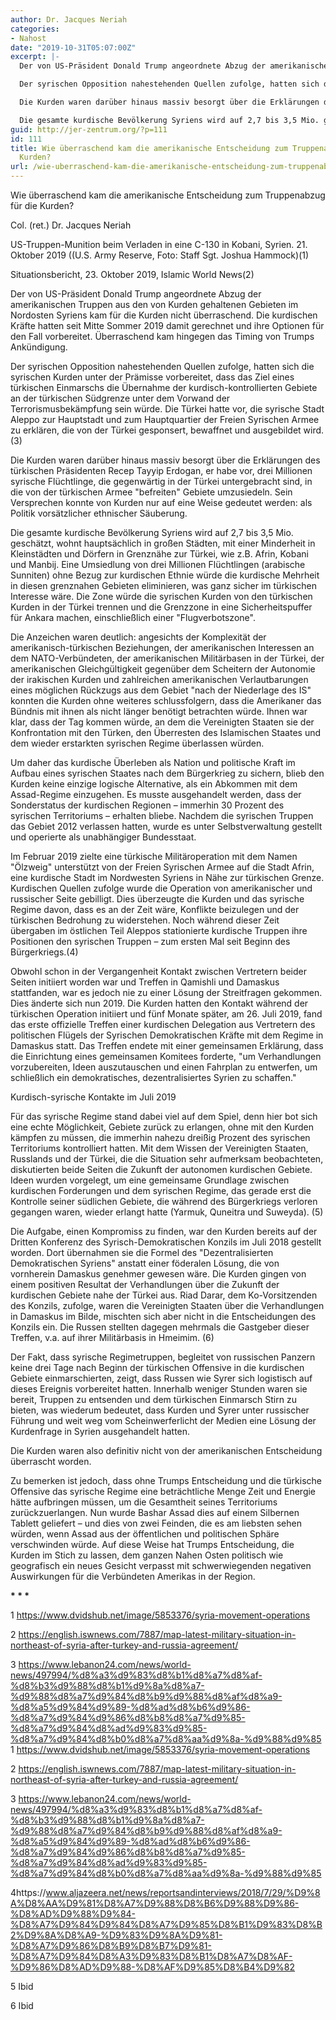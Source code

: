 ```yaml
---
author: Dr. Jacques Neriah
categories:
- Nahost
date: "2019-10-31T05:07:00Z"
excerpt: |-
  Der von US-Präsident Donald Trump angeordnete Abzug der amerikanischen Truppen aus den von Kurden gehaltenen Gebieten im Nordosten Syriens kam für die Kurden nicht überraschend. Die kurdischen Kräfte hatten seit Mitte Sommer 2019 damit gerechnet und ihre Optionen für den Fall vorbereitet. Überraschend kam hingegen das Timing von Trumps Ankündigung.

  Der syrischen Opposition nahestehenden Quellen zufolge, hatten sich die syrischen Kurden unter der Prämisse vorbereitet, dass das Ziel eines türkischen Einmarschs die Übernahme der kurdisch-kontrollierten Gebiete an der türkischen Südgrenze unter dem Vorwand der Terrorismusbekämpfung sein würde. Die Türkei hatte vor, die syrische Stadt Aleppo zur Hauptstadt und zum Hauptquartier der Freien Syrischen Armee zu erklären, die von der Türkei gesponsert, bewaffnet und ausgebildet wird. (3)

  Die Kurden waren darüber hinaus massiv besorgt über die Erklärungen des türkischen Präsidenten Recep Tayyip Erdogan, er habe vor, drei Millionen syrische Flüchtlinge, die gegenwärtig in der Türkei untergebracht sind, in die von der türkischen Armee &quot;befreiten&quot; Gebiete umzusiedeln. Sein Versprechen konnte von Kurden nur auf eine Weise gedeutet werden: als Politik vorsätzlicher ethnischer Säuberung.

  Die gesamte kurdische Bevölkerung Syriens wird auf 2,7 bis 3,5 Mio. geschätzt, wohnt hauptsächlich in großen Städten, mit einer Minderheit in Kleinstädten und Dörfern in Grenznähe zur Türkei, wie z.B. Afrin, Kobani und Manbij. Eine Umsiedlung von drei Millionen Flüchtlingen (arabische Sunniten) ohne Bezug zur kurdischen Ethnie würde die kurdische Mehrheit in diesen grenznahen Gebieten eliminieren, was ganz sicher im türkischen Interesse wäre. Die Zone würde die syrischen Kurden von den türkischen Kurden in der Türkei trennen und die Grenzzone in eine Sicherheitspuffer für Ankara machen, einschließlich einer &quot;Flugverbotszone&quot;.
guid: http://jer-zentrum.org/?p=111
id: 111
title: Wie überraschend kam die amerikanische Entscheidung zum Truppenabzug für die
  Kurden?
url: /wie-uberraschend-kam-die-amerikanische-entscheidung-zum-truppenabzug-fur-die-kurden/
---
```


  
Wie überraschend kam die amerikanische Entscheidung zum Truppenabzug für die Kurden?  


Col. (ret.) Dr. Jacques Neriah

 
US-Truppen-Munition beim Verladen in eine C-130 in Kobani, Syrien. 21. Oktober 2019 ((U.S. Army Reserve, Foto: Staff Sgt. Joshua Hammock)(1)

 
Situationsbericht, 23. Oktober 2019, Islamic World News(2)

Der von US-Präsident Donald Trump angeordnete Abzug der amerikanischen Truppen aus den von Kurden gehaltenen Gebieten im Nordosten Syriens kam für die Kurden nicht überraschend. Die kurdischen Kräfte hatten seit Mitte Sommer 2019 damit gerechnet und ihre Optionen für den Fall vorbereitet. Überraschend kam hingegen das Timing von Trumps Ankündigung.

Der syrischen Opposition nahestehenden Quellen zufolge, hatten sich die syrischen Kurden unter der Prämisse vorbereitet, dass das Ziel eines türkischen Einmarschs die Übernahme der kurdisch-kontrollierten Gebiete an der türkischen Südgrenze unter dem Vorwand der Terrorismusbekämpfung sein würde. Die Türkei hatte vor, die syrische Stadt Aleppo zur Hauptstadt und zum Hauptquartier der Freien Syrischen Armee zu erklären, die von der Türkei gesponsert, bewaffnet und ausgebildet wird. (3)

Die Kurden waren darüber hinaus massiv besorgt über die Erklärungen des türkischen Präsidenten Recep Tayyip Erdogan, er habe vor, drei Millionen syrische Flüchtlinge, die gegenwärtig in der Türkei untergebracht sind, in die von der türkischen Armee "befreiten" Gebiete umzusiedeln. Sein Versprechen konnte von Kurden nur auf eine Weise gedeutet werden: als Politik vorsätzlicher ethnischer Säuberung.

Die gesamte kurdische Bevölkerung Syriens wird auf 2,7 bis 3,5 Mio. geschätzt, wohnt hauptsächlich in großen Städten, mit einer Minderheit in Kleinstädten und Dörfern in Grenznähe zur Türkei, wie z.B. Afrin, Kobani und Manbij. Eine Umsiedlung von drei Millionen Flüchtlingen (arabische Sunniten) ohne Bezug zur kurdischen Ethnie würde die kurdische Mehrheit in diesen grenznahen Gebieten eliminieren, was ganz sicher im türkischen Interesse wäre. Die Zone würde die syrischen Kurden von den türkischen Kurden in der Türkei trennen und die Grenzzone in eine Sicherheitspuffer für Ankara machen, einschließlich einer "Flugverbotszone".

Die Anzeichen waren deutlich: angesichts der Komplexität der amerikanisch-türkischen Beziehungen, der amerikanischen Interessen an dem NATO-Verbündeten, der amerikanischen Militärbasen in der Türkei, der amerikanischen Gleichgültigkeit gegenüber dem Scheitern der Autonomie der irakischen Kurden und zahlreichen amerikanischen Verlautbarungen eines möglichen Rückzugs aus dem Gebiet "nach der Niederlage des IS" konnten die Kurden ohne weiteres schlussfolgern, dass die Amerikaner das Bündnis mit ihnen als nicht länger benötigt betrachten würde. Ihnen war klar, dass der Tag kommen würde, an dem die Vereinigten Staaten sie der Konfrontation mit den Türken, den Überresten des Islamischen Staates und dem wieder erstarkten syrischen Regime überlassen würden.

Um daher das kurdische Überleben als Nation und politische Kraft im Aufbau eines syrischen Staates nach dem Bürgerkrieg zu sichern, blieb den Kurden keine einzige logische Alternative, als ein Abkommen mit dem Assad-Regime einzugehen. Es musste ausgehandelt werden, dass der Sonderstatus der kurdischen Regionen – immerhin 30 Prozent des syrischen Territoriums – erhalten bliebe. Nachdem die syrischen Truppen das Gebiet 2012 verlassen hatten, wurde es unter Selbstverwaltung gestellt und operierte als unabhängiger Bundesstaat.

Im Februar 2019 zielte eine türkische Militäroperation mit dem Namen "Ölzweig" unterstützt von der Freien Syrischen Armee auf die Stadt Afrin, eine kurdische Stadt im Nordwesten Syriens in Nähe zur türkischen Grenze. Kurdischen Quellen zufolge wurde die Operation von amerikanischer und russischer Seite gebilligt. Dies überzeugte die Kurden und das syrische Regime davon, dass es an der Zeit wäre, Konflikte beizulegen und der türkischen Bedrohung zu widerstehen. Noch während dieser Zeit übergaben im östlichen Teil Aleppos stationierte kurdische Truppen ihre Positionen den syrischen Truppen – zum ersten Mal seit Beginn des Bürgerkriegs.(4)

Obwohl schon in der Vergangenheit Kontakt zwischen Vertretern beider Seiten initiiert worden war und Treffen in Qamishli und Damaskus stattfanden, war es jedoch nie zu einer Lösung der Streitfragen gekommen. Dies änderte sich nun 2019. Die Kurden hatten den Kontakt während der türkischen Operation initiiert und fünf Monate später, am 26. Juli 2019, fand das erste offizielle Treffen einer kurdischen Delegation aus Vertretern des politischen Flügels der Syrischen Demokratischen Kräfte mit dem Regime in Damaskus statt. Das Treffen endete mit einer gemeinsamen Erklärung, dass die Einrichtung eines gemeinsamen Komitees forderte, "um Verhandlungen vorzubereiten, Ideen auszutauschen und einen Fahrplan zu entwerfen, um schließlich ein demokratisches, dezentralisiertes Syrien zu schaffen."

Kurdisch-syrische Kontakte im Juli 2019

Für das syrische Regime stand dabei viel auf dem Spiel, denn hier bot sich eine echte Möglichkeit, Gebiete zurück zu erlangen, ohne mit den Kurden kämpfen zu müssen, die immerhin nahezu dreißig Prozent des syrischen Territoriums kontrolliert hatten. Mit dem Wissen der Vereinigten Staaten, Russlands und der Türkei, die die Situation sehr aufmerksam beobachteten, diskutierten beide Seiten die Zukunft der autonomen kurdischen Gebiete. Ideen wurden vorgelegt, um eine gemeinsame Grundlage zwischen kurdischen Forderungen und dem syrischen Regime, das gerade erst die Kontrolle seiner südlichen Gebiete, die während des Bürgerkriegs verloren gegangen waren, wieder erlangt hatte (Yarmuk, Quneitra und Suweyda). (5)

Die Aufgabe, einen Kompromiss zu finden, war den Kurden bereits auf der Dritten Konferenz des Syrisch-Demokratischen Konzils im Juli 2018 gestellt worden. Dort übernahmen sie die Formel des "Dezentralisierten Demokratischen Syriens" anstatt einer föderalen Lösung, die von vornherein Damaskus genehmer gewesen wäre. Die Kurden gingen von einem positiven Resultat der Verhandlungen über die Zukunft der kurdischen Gebiete nahe der Türkei aus. Riad Darar, dem Ko-Vorsitzenden des Konzils, zufolge, waren die Vereinigten Staaten über die Verhandlungen in Damaskus im Bilde, mischten sich aber nicht in die Entscheidungen des Konzils ein. Die Russen stellten dagegen mehrmals die Gastgeber dieser Treffen, v.a. auf ihrer Militärbasis in Hmeimim. (6)

Der Fakt, dass syrische Regimetruppen, begleitet von russischen Panzern keine drei Tage nach Beginn der türkischen Offensive in die kurdischen Gebiete einmarschierten, zeigt, dass Russen wie Syrer sich logistisch auf dieses Ereignis vorbereitet hatten. Innerhalb weniger Stunden waren sie bereit, Truppen zu entsenden und dem türkischen Einmarsch Stirn zu bieten, was wiederum bedeutet, dass Kurden und Syrer unter russischer Führung und weit weg vom Scheinwerferlicht der Medien eine Lösung der Kurdenfrage in Syrien ausgehandelt hatten.

Die Kurden waren also definitiv nicht von der amerikanischen Entscheidung überrascht worden.

Zu bemerken ist jedoch, dass ohne Trumps Entscheidung und die türkische Offensive das syrische Regime eine beträchtliche Menge Zeit und Energie hätte aufbringen müssen, um die Gesamtheit seines Territoriums zurückzuerlangen. Nun wurde Bashar Assad dies auf einem Silbernen Tablett geliefert – und dies von zwei Feinden, die es am liebsten sehen würden, wenn Assad aus der öffentlichen und politischen Sphäre verschwinden würde. Auf diese Weise hat Trumps Entscheidung, die Kurden im Stich zu lassen, dem ganzen Nahen Osten politisch wie geografisch ein neues Gesicht verpasst mit schwerwiegenden negativen Auswirkungen für die Verbündeten Amerikas in der Region.



**\* \* \***



1 https://www.dvidshub.net/image/5853376/syria-movement-operations

2 https://english.iswnews.com/7887/map-latest-military-situation-in-northeast-of-syria-after-turkey-and-russia-agreement/

3 https://www.lebanon24.com/news/world-news/497994/%d8%a3%d9%83%d8%b1%d8%a7%d8%af-%d8%b3%d9%88%d8%b1%d9%8a%d8%a7-%d9%88%d8%a7%d9%84%d8%b9%d9%88%d8%af%d8%a9-%d8%a5%d9%84%d9%89-%d8%ad%d8%b6%d9%86-%d8%a7%d9%84%d9%86%d8%b8%d8%a7%d9%85-%d8%a7%d9%84%d8%ad%d9%83%d9%85-%d8%a7%d9%84%d8%b0%d8%a7%d8%aa%d9%8a-%d9%88%d9%85  
1 https://www.dvidshub.net/image/5853376/syria-movement-operations

2 https://english.iswnews.com/7887/map-latest-military-situation-in-northeast-of-syria-after-turkey-and-russia-agreement/

3 https://www.lebanon24.com/news/world-news/497994/%d8%a3%d9%83%d8%b1%d8%a7%d8%af-%d8%b3%d9%88%d8%b1%d9%8a%d8%a7-%d9%88%d8%a7%d9%84%d8%b9%d9%88%d8%af%d8%a9-%d8%a5%d9%84%d9%89-%d8%ad%d8%b6%d9%86-%d8%a7%d9%84%d9%86%d8%b8%d8%a7%d9%85-%d8%a7%d9%84%d8%ad%d9%83%d9%85-%d8%a7%d9%84%d8%b0%d8%a7%d8%aa%d9%8a-%d9%88%d9%85

4https://www.aljazeera.net/news/reportsandinterviews/2018/7/29/%D9%8A%D8%AA%D9%81%D8%A7%D9%88%D8%B6%D9%88%D9%86-%D8%AD%D9%88%D9%84-%D8%A7%D9%84%D9%84%D8%A7%D9%85%D8%B1%D9%83%D8%B2%D9%8A%D8%A9-%D9%83%D9%8A%D9%81-%D8%A7%D9%86%D8%B9%D8%B7%D9%81-%D8%A7%D9%84%D8%A3%D9%83%D8%B1%D8%A7%D8%AF-%D9%86%D8%AD%D9%88-%D8%AF%D9%85%D8%B4%D9%82

5 Ibid

6 Ibid